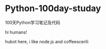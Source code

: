 # Python-100day-studay
100天Python学习笔记及代码

hi humans!

hubot here, i like node.js and coffeescerili 
